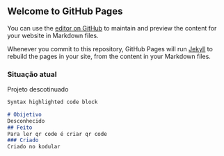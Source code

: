 ## Welcome to GitHub Pages

You can use the [editor on GitHub](https://github.com/Raco200qi/qr-leens/edit/gh-pages/index.md) to maintain and preview the content for your website in Markdown files.

Whenever you commit to this repository, GitHub Pages will run [Jekyll](https://jekyllrb.com/) to rebuild the pages in your site, from the content in your Markdown files.

### Situação atual
Projeto descotinuado

```markdown
Syntax highlighted code block

# Obijetivo
Desconhecido
## Feito
Para ler qr code é criar qr code
### Criado
Criado no kodular
